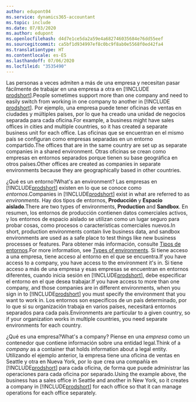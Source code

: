 ```yaml
---
author: edupont04
ms.service: dynamics365-accountant
ms.topic: include
ms.date: 07/03/2020
ms.author: edupont
ms.openlocfilehash: d4d7e1ce5da2a59e4a682746035684e76dd55eef
ms.sourcegitcommit: ca5bf1d934997ef8c0bc9f8ab0e5568f0ed42fa4
ms.translationtype: HT
ms.contentlocale: es-ES
ms.lasthandoff: 07/06/2020
ms.locfileid: "3535490"
---
```

<span data-ttu-id="f3d42-101">Las personas a veces admiten a más de una empresa y necesitan pasar fácilmente de trabajar en una empresa a otra en [!INCLUDE [prodshort](prodshort.md)].</span><span class="sxs-lookup"><span data-stu-id="f3d42-101">People sometimes support more than one company and need to easily switch from working in one company to another in [!INCLUDE [prodshort](prodshort.md)].</span></span> <span data-ttu-id="f3d42-102">Por ejemplo, una empresa puede tener oficinas de ventas en ciudades y múltiples países, por lo que ha creado una unidad de negocios separada para cada oficina.</span><span class="sxs-lookup"><span data-stu-id="f3d42-102">For example, a business might have sales offices in cities and multiple countries, so it has created a separate business unit for each office.</span></span> <span data-ttu-id="f3d42-103">Las oficinas que se encuentran en el mismo país se configuran como empresas separadas en un entorno compartido.</span><span class="sxs-lookup"><span data-stu-id="f3d42-103">The offices that are in the same country are set up as separate companies in a shared environment.</span></span> <span data-ttu-id="f3d42-104">Otras oficinas se crean como empresas en entornos separados porque tienen su base geográfica en otros países.</span><span class="sxs-lookup"><span data-stu-id="f3d42-104">Other offices are created as companies in separate environments because they are geographically based in other countries.</span></span>  

<span data-ttu-id="f3d42-105">¿Qué es un entorno?</span><span class="sxs-lookup"><span data-stu-id="f3d42-105">What's an environment?</span></span> <span data-ttu-id="f3d42-106">Las empresas en [!INCLUDE[prodshort](prodshort.md)] existen en lo que se conoce como *entornos*.</span><span class="sxs-lookup"><span data-stu-id="f3d42-106">Companies in [!INCLUDE[prodshort](prodshort.md)] exist in what are referred to as *environments*.</span></span> <span data-ttu-id="f3d42-107">Hay dos tipos de entornos, **Producción** y **Espacio aislado**.</span><span class="sxs-lookup"><span data-stu-id="f3d42-107">There are two types of environments, **Production** and **Sandbox**.</span></span> <span data-ttu-id="f3d42-108">En resumen, los entornos de producción contienen datos comerciales activos, y los entornos de espacio aislado se utilizan como un lugar seguro para probar cosas, como procesos o características comerciales nuevos.</span><span class="sxs-lookup"><span data-stu-id="f3d42-108">In short, production environments contain live business data, and sandbox environments are used as a safe place to test things like new business processes or features.</span></span> <span data-ttu-id="f3d42-109">Para obtener más información, consulte [Tipos de entornos](/dynamics365/business-central/dev-itpro/administration/tenant-admin-center-environments#types-of-environments).</span><span class="sxs-lookup"><span data-stu-id="f3d42-109">For more information, see [Types of environments](/dynamics365/business-central/dev-itpro/administration/tenant-admin-center-environments#types-of-environments).</span></span> <span data-ttu-id="f3d42-110">Si tiene acceso a una empresa, tiene acceso al entorno en el que se encuentra.</span><span class="sxs-lookup"><span data-stu-id="f3d42-110">If you have access to a company, you have access to the environment it's in.</span></span> <span data-ttu-id="f3d42-111">Si tiene acceso a más de una empresa y esas empresas se encuentran en entornos diferentes, cuando inicia sesión en [!INCLUDE[prodshort](prodshort.md)], debe especificar el entorno en el que desea trabajar.</span><span class="sxs-lookup"><span data-stu-id="f3d42-111">If you have access to more than one company, and those companies are in different environments, when you sign in to [!INCLUDE[prodshort](prodshort.md)] you must specify the environment that you want to work in.</span></span> <span data-ttu-id="f3d42-112">Los entornos son específicos de un país determinado, por lo que si su organización trabaja en varios países, necesitará entornos separados para cada país.</span><span class="sxs-lookup"><span data-stu-id="f3d42-112">Environments are particular to a given country, so if your organization works in multiple countries, you need separate environments for each country.</span></span>  

<span data-ttu-id="f3d42-113">¿Qué es una empresa?</span><span class="sxs-lookup"><span data-stu-id="f3d42-113">What's a company?</span></span> <span data-ttu-id="f3d42-114">Piense en una *empresa* como un contenedor que contiene información sobre una entidad legal.</span><span class="sxs-lookup"><span data-stu-id="f3d42-114">Think of a *company* as a container that holds information about a legal entity.</span></span> <span data-ttu-id="f3d42-115">Utilizando el ejemplo anterior, la empresa tiene una oficina de ventas en Seattle y otra en Nueva York, por lo que crea una compañía en [!INCLUDE[prodshort](prodshort.md)] para cada oficina, de forma que puede administrar las operaciones para cada oficina por separado.</span><span class="sxs-lookup"><span data-stu-id="f3d42-115">Using the example above, the business has a sales office in Seattle and another in New York, so it creates a company in [!INCLUDE[prodshort](prodshort.md)] for each office so that it can manage operations for each office separately.</span></span>  
